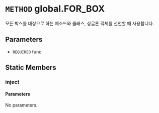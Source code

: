 # `METHOD` global.FOR_BOX
모든 박스를 대상으로 하는 메소드와 클래스, 싱글톤 객체를 선언할 때 사용합니다.

## Parameters
* `REQUIRED` func 

## Static Members

### inject
#### Parameters
No parameters.
